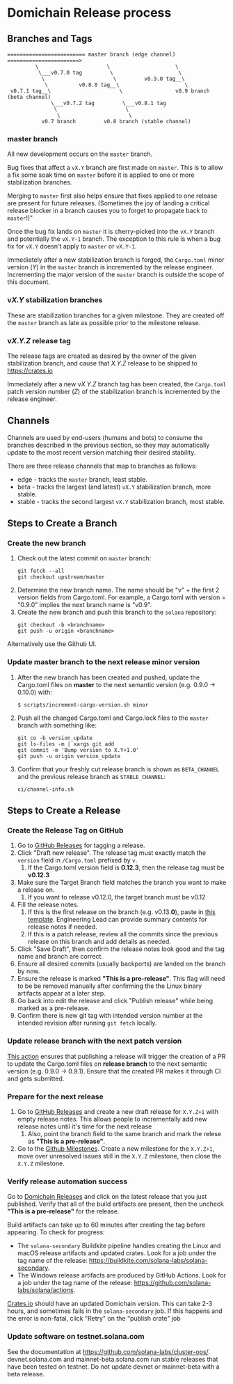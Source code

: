 # Domichain Release process

## Branches and Tags

```
========================= master branch (edge channel) =======================>
         \                      \                     \
          \___v0.7.0 tag         \                     \
           \                      \         v0.9.0 tag__\
            \          v0.8.0 tag__\                     \
 v0.7.1 tag__\                      \                 v0.9 branch (beta channel)
              \___v0.7.2 tag         \___v0.8.1 tag
               \                      \
                \                      \
           v0.7 branch         v0.8 branch (stable channel)

```

### master branch
All new development occurs on the `master` branch.

Bug fixes that affect a `vX.Y` branch are first made on `master`.  This is to
allow a fix some soak time on `master` before it is applied to one or more
stabilization branches.

Merging to `master` first also helps ensure that fixes applied to one release
are present for future releases.  (Sometimes the joy of landing a critical
release blocker in a branch causes you to forget to propagate back to
`master`!)"

Once the bug fix lands on `master` it is cherry-picked into the `vX.Y` branch
and potentially the `vX.Y-1` branch.  The exception to this rule is when a bug
fix for `vX.Y` doesn't apply to `master` or `vX.Y-1`.

Immediately after a new stabilization branch is forged, the `Cargo.toml` minor
version (*Y*) in the `master` branch is incremented by the release engineer.
Incrementing the major version of the `master` branch is outside the scope of
this document.

### v*X.Y* stabilization branches
These are stabilization branches for a given milestone.  They are created off
the `master` branch as late as possible prior to the milestone release.

### v*X.Y.Z* release tag
The release tags are created as desired by the owner of the given stabilization
branch, and cause that *X.Y.Z* release to be shipped to https://crates.io

Immediately after a new v*X.Y.Z* branch tag has been created, the `Cargo.toml`
patch version number (*Z*) of the stabilization branch is incremented by the
release engineer.

## Channels
Channels are used by end-users (humans and bots) to consume the branches
described in the previous section, so they may automatically update to the most
recent version matching their desired stability.

There are three release channels that map to branches as follows:
* edge - tracks the `master` branch, least stable.
* beta - tracks the largest (and latest) `vX.Y` stabilization branch, more stable.
* stable - tracks the second largest `vX.Y` stabilization branch, most stable.

## Steps to Create a Branch

### Create the new branch
1. Check out the latest commit on `master` branch:
    ```
    git fetch --all
    git checkout upstream/master
    ```
1. Determine the new branch name.  The name should be "v" + the first 2 version fields
   from Cargo.toml.  For example, a Cargo.toml with version = "0.9.0" implies
   the next branch name is "v0.9".
1. Create the new branch and push this branch to the `solana` repository:
    ```
    git checkout -b <branchname>
    git push -u origin <branchname>
    ```

Alternatively use the Github UI.

### Update master branch to the next release minor version

1. After the new branch has been created and pushed, update the Cargo.toml files on **master** to the next semantic version (e.g. 0.9.0 -> 0.10.0) with:
     ```
     $ scripts/increment-cargo-version.sh minor
     ```
1. Push all the changed Cargo.toml and Cargo.lock files to the `master` branch with something like:
    ```
    git co -b version_update
    git ls-files -m | xargs git add
    git commit -m 'Bump version to X.Y+1.0'
    git push -u origin version_update
    ```
1. Confirm that your freshly cut release branch is shown as `BETA_CHANNEL` and the previous release branch as `STABLE_CHANNEL`:
    ```
    ci/channel-info.sh
    ```

## Steps to Create a Release

### Create the Release Tag on GitHub

1. Go to [GitHub Releases](https://github.com/solana-labs/solana/releases) for tagging a release.
1. Click "Draft new release".  The release tag must exactly match the `version`
   field in `/Cargo.toml` prefixed by `v`.
   1.  If the Cargo.toml version field is **0.12.3**, then the release tag must be **v0.12.3**
1. Make sure the Target Branch field matches the branch you want to make a release on.
   1.  If you want to release v0.12.0, the target branch must be v0.12
1. Fill the release notes.
   1.  If this is the first release on the branch (e.g. v0.13.**0**), paste in [this
   template](https://raw.githubusercontent.com/solana-labs/solana/master/.github/RELEASE_TEMPLATE.md).  Engineering Lead can provide summary contents for release notes if needed.
   1. If this is a patch release, review all the commits since the previous release on this branch and add details as needed.
1. Click "Save Draft", then confirm the release notes look good and the tag name and branch are correct.
1. Ensure all desired commits (usually backports) are landed on the branch by now.
1. Ensure the release is marked **"This is a pre-release"**.  This flag will need to be be removed manually after confirming the the Linux binary artifacts appear at a later step.
1. Go back into edit the release and click "Publish release" while being marked as a pre-release.
1. Confirm there is new git tag with intended version number at the intended revision after running `git fetch` locally.


### Update release branch with the next patch version

[This action](https://github.com/solana-labs/solana/blob/master/.github/workflows/increment-cargo-version-on-release.yml) ensures that publishing a release will trigger the creation of a PR to update the Cargo.toml files on **release branch** to the next semantic version (e.g. 0.9.0 -> 0.9.1). Ensure that the created PR makes it through CI and gets submitted.

### Prepare for the next release
1.  Go to [GitHub Releases](https://github.com/solana-labs/solana/releases) and create a new draft release for `X.Y.Z+1` with empty release notes.  This allows people to incrementally add new release notes until it's time for the next release
    1. Also, point the branch field to the same branch and mark the relese as **"This is a pre-release"**.
1.  Go to the [Github Milestones](https://github.com/solana-labs/solana/milestones).  Create a new milestone for the `X.Y.Z+1`, move over
unresolved issues still in the `X.Y.Z` milestone, then close the `X.Y.Z` milestone.

### Verify release automation success
Go to [Domichain Releases](https://github.com/solana-labs/solana/releases) and click on the latest release that you just published.
Verify that all of the build artifacts are present, then the uncheck **"This is a pre-release"** for the release.

Build artifacts can take up to 60 minutes after creating the tag before
appearing.  To check for progress:
* The `solana-secondary` Buildkite pipeline handles creating the Linux and macOS release artifacts and updated crates.  Look for a job under the tag name of the release: https://buildkite.com/solana-labs/solana-secondary.
* The Windows release artifacts are produced by GitHub Actions.  Look for a job under the tag name of the release: https://github.com/solana-labs/solana/actions.

[Crates.io](https://crates.io/crates/solana) should have an updated Domichain version.  This can take 2-3 hours, and sometimes fails in the `solana-secondary` job.
If this happens and the error is non-fatal, click "Retry" on the "publish crate" job

### Update software on testnet.solana.com
See the documentation at https://github.com/solana-labs/cluster-ops/. devnet.solana.com and mainnet-beta.solana.com run stable releases that have been tested on testnet. Do not update devnet or mainnet-beta with a beta release.
